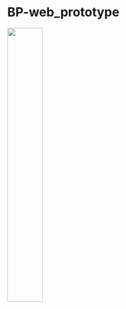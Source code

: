 # BP-web_prototype
<img src="[https://user-images.githubusercontent.com/22716018/213887624-09f37dc0-adcb-44b1-acd6-62789554f0fc.png](https://user-images.githubusercontent.com/22716018/221560166-1338afd6-6434-4cd1-8c5c-e619afdd65df.png)" width=40%>
